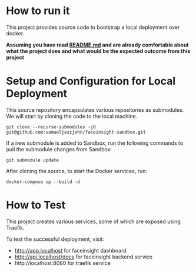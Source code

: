 # How to run it

This project provides source code to bootstrap a local deployment over docker.

**Assuming you have read [README.md](README.md) and are already comfortable about what the project does and what would be the expected outcome from this project**

# Setup and Configuration for Local Deployment

This source repository encapsulates various repositories as submodules. We will start by cloning the code to the local machine.

```
git clone --recurse-submodules -j8 git@github.com:samueljazzjohn/faceinsight-sandbox.git
```

If a new submodule is added to Sandbox, run the following commands to pull the submodule changes from Sandbox:
```
git submodule update
```

After cloning the source, to start the Docker services, run:
```
docker-compose up --build -d
```

# How to Test
This project creates various services, some of which are exposed using Traefik.

To test the successful deployment, visit:

- http://app.localhost for faceinsight dashboard
- http://api.localhost/docs for faceinsight backend service
- http://localhost:8080 for traefik service